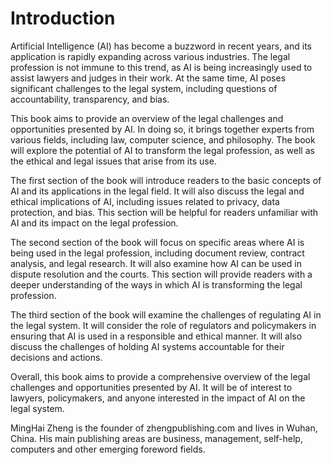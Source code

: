 # Introduction

Artificial Intelligence (AI) has become a buzzword in recent years, and its application is rapidly expanding across various industries. The legal profession is not immune to this trend, as AI is being increasingly used to assist lawyers and judges in their work. At the same time, AI poses significant challenges to the legal system, including questions of accountability, transparency, and bias.

This book aims to provide an overview of the legal challenges and opportunities presented by AI. In doing so, it brings together experts from various fields, including law, computer science, and philosophy. The book will explore the potential of AI to transform the legal profession, as well as the ethical and legal issues that arise from its use.

The first section of the book will introduce readers to the basic concepts of AI and its applications in the legal field. It will also discuss the legal and ethical implications of AI, including issues related to privacy, data protection, and bias. This section will be helpful for readers unfamiliar with AI and its impact on the legal profession.

The second section of the book will focus on specific areas where AI is being used in the legal profession, including document review, contract analysis, and legal research. It will also examine how AI can be used in dispute resolution and the courts. This section will provide readers with a deeper understanding of the ways in which AI is transforming the legal profession.

The third section of the book will examine the challenges of regulating AI in the legal system. It will consider the role of regulators and policymakers in ensuring that AI is used in a responsible and ethical manner. It will also discuss the challenges of holding AI systems accountable for their decisions and actions.

Overall, this book aims to provide a comprehensive overview of the legal challenges and opportunities presented by AI. It will be of interest to lawyers, policymakers, and anyone interested in the impact of AI on the legal system.

MingHai Zheng is the founder of zhengpublishing.com and lives in Wuhan, China. His main publishing areas are business, management, self-help, computers and other emerging foreword fields.
